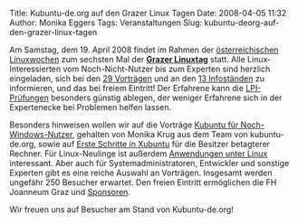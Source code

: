 Title: Kubuntu-de.org auf den Grazer Linux Tagen
Date: 2008-04-05 11:32
Author: Monika Eggers
Tags: Veranstaltungen
Slug: kubuntu-deorg-auf-den-grazer-linux-tagen

Am Samstag, dem 19. April 2008 findet im Rahmen der [österreichischen
Linuxwochen](http://linuxwochen.at/ "http://linuxwochen.at") zum sechsten Mal der **[Grazer
Linuxtag](http://www.linuxtage.at/ "http://www.linuxtage.at")** statt. Alle Linux-Interessierten vom Noch-Nicht-Nutzer bis zum
Experten sind herzlich eingeladen, sich bei den [29
Vorträgen](http://www.linuxtage.at/programm/ "http://www.linuxtage.at/programm/") und an den [13
Infoständen](http://www.linuxtage.at/infostaende/ "http://www.linuxtage.at/infostaende/") zu informieren, und das bei freiem Eintritt! Der Erfahrene kann
die
[LPI-Prüfungen](http://www.linuxtage.at/lpi/ "http://www.linuxtage.at/lpi/") besonders günstig ablegen, der weniger Erfahrene sich in der
Expertenecke bei Problemen helfen lassen.


Besonders hinweisen wollen wir auf die Vorträge [Kubuntu für
Noch-Windows-Nutzer](http://www.linuxtage.at/146/ "http://www.linuxtage.at/146/"), gehalten von Monika Krug aus dem Team von kubuntu-de.org, sowie
auf [Erste Schritte in
Xubuntu](http://www.linuxtage.at/137/ "http://www.linuxtage.at/137/") für die Besitzer betagterer Rechner. Für Linux-Neulinge ist
außerdem [Anwendungen unter
Linux](http://www.linuxtage.at/157/ "http://www.linuxtage.at/157/") interessant. Aber auch für Systemadministratoren, Entwickler und
sonstige Experten gibt es eine reiche Auswahl an Vorträgen. Insgesamt
werden ungefähr 250 Besucher erwartet. Den freien Eintritt ermöglichen
die FH Joanneum Graz und
[Sponsoren](http://www.linuxtage.at/sponsoren/ "http://www.linuxtage.at/sponsoren/").


Wir freuen uns auf Besucher am Stand von Kubuntu-de.org!


<!--break--><!--break-->

